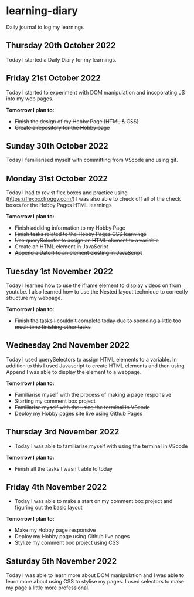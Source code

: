 # learning-diary
Daily journal to log my learnings


## Thursday 20th October 2022

Today I started a Daily Diary for my learnings.

## Friday 21st October 2022

Today I started to experiment with DOM manipulation and incoporating JS into my web pages.

**Tomorrow I plan to:**
- ~~Finish the design of my Hobby Page (HTML & CSS)~~
- ~~Create a repository for the Hobby page~~

## Sunday 30th October 2022
Today I familiarised myself with committing from VScode and using git.

## Monday 31st October 2022
Today I had to revist flex boxes and practice using (https://flexboxfroggy.com/)
I was also able to check off all of the check boxes for the Hobby Pages HTML learnings

**Tomorrow I plan to:**
- ~~Finish addidng information to my Hobby Page~~
- ~~Finish tasks related to the Hobby Pages CSS learnings~~
- ~~Use querySelector to assign an HTML element to a variable~~
- ~~Create an HTML element in JavaScript~~
- ~~Append a Date() to an element existing in JavaScript~~

## Tuesday 1st November 2022
Today I learned how to use the iframe element to display videos on from youtube. 
I also learned how to use the Nested layout technique to correctly structure my webpage.

**Tomorrow I plan to:**
- ~~Finish the tasks I couldn't complete today due to spending a little too much time finishing other tasks~~

## Wednesday 2nd November 2022
Today I used querySelectors to assign HTML elements to a variable.
In addition to this I used Javascript to create HTML elements and then using Append I was able to display the element to a webpage.

**Tomorrow I plan to:**
- Familiarise myself with the process of making a page responsive
- Starting my comment box project
- ~~Familiarise myself with the using the terminal in VScode~~
- Deploy my Hobby pages site live using Github Pages

## Thursday 3rd November 2022
- Today I was able to familiarise myself with using the terminal in VScode

**Tomorrow I plan to:**
- Finish all the tasks I wasn't able to today

## Friday 4th November 2022
- Today I was able to make a start on my comment box project and figuring out the basic layout

**Tomorrow I plan to:**
- Make my Hobby page responsive
- Deploy my Hobby page using Github live pages
- Stylize my comment box project using CSS

## Saturday 5th November 2022
Today I was able to learn more about DOM manipulation and I was able to learn more about using CSS to stylise my pages. I used selectors to make my page a little more professional.


